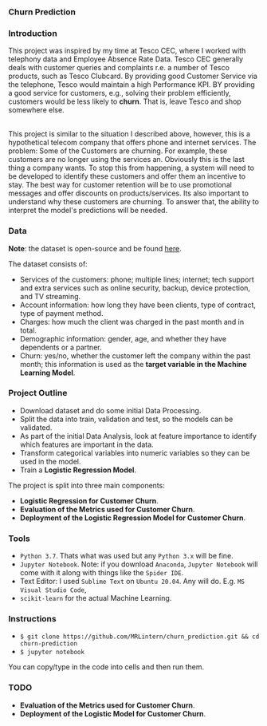 ### Churn Prediction

### Introduction

This project was inspired by my time at Tesco CEC, where I worked with telephony data and Employee Absence Rate Data.
Tesco CEC generally deals with customer queries and complaints r.e. a number of Tesco products, such as Tesco Clubcard.
By providing good Customer Service via the telephone, Tesco would maintain a high Performance KPI.
BY providing a good service for customers, e.g., solving their problem efficiently, customers would be less likely to **churn**.
That is, leave Tesco and shop somewhere else.

<br>
This project is similar to the situation I described above, however, this is a hypothetical telecom company that offers phone and internet services. The problem: Some of the Customers are churning. For example, these customers are no longer using the services an. Obviously this is the last thing a company wants. To stop this from happening, a system will need to be developed to identify these customers and offer them an incentive to stay. The best way for customer retention will be to use promotional messages and offer discounts on products/services. Its also important to understand why these customers are churning. To answer that, the ability to interpret the model's predictions will be needed. 
<br />

### Data

**Note**: the dataset is open-source and be found [here](https://www.kaggle.com/datasets/blastchar/telco-customer-churn).

The dataset consists of:

* Services of the customers: phone; multiple lines; internet; tech support and extra services such as online security, backup, device protection, and TV streaming.
* Account information: how long they have been clients, type of contract, type of payment method.
* Charges: how much the client was charged in the past month and in total.
* Demographic information: gender, age, and whether they have dependents or a partner.
* Churn: yes/no, whether the customer left the company within the past month; this information is used as the **target variable in the Machine Learning Model**.

### Project Outline

* Download dataset and do some initial Data Processing.
* Split the data into train, validation and test, so the models can be validated.
* As part of the initial Data Analysis, look at feature importance to identify which features are important in the data.
* Transform categorical variables into numeric variables so they can be used in the model.
* Train a **Logistic Regression Model**.

The project is split into three main components:

* **Logistic Regression for Customer Churn**.
* **Evaluation of the Metrics used for Customer Churn**.
* **Deployment of the Logistic Regression Model for Customer Churn**.

### Tools

* `Python 3.7`. Thats what was used but any `Python 3.x` will be fine.
* `Jupyter Notebook`. Note: if you download `Anaconda`, `Jupyter Notebook` will come with it along with things like the `Spider IDE`.
* Text Editor: I used `Sublime Text` on `Ubuntu 20.04`. Any will do. E.g. `MS Visual Studio Code`, 
* `scikit-learn` for the actual Machine Learning.


### Instructions


* `$ git clone https://github.com/MRLintern/churn_prediction.git && cd churn-prediction`
* `$ jupyter notebook`

You can copy/type in the code into cells and then run them. 

### TODO
* **Evaluation of the Metrics used for Customer Churn**.
* **Deployment of the Logistic Model for Customer Churn**.



